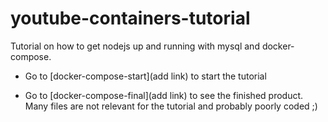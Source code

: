 # youtube-containers-tutorial

Tutorial on how to get nodejs up and running with mysql and docker-compose.

* Go to [docker-compose-start](add link) to start the tutorial

* Go to [docker-compose-final](add link) to see the finished product. Many files are not relevant for the tutorial and probably poorly coded ;) 
